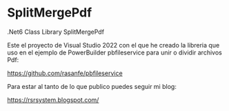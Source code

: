 # SplitMergePdf

.Net6 Class Library SplitMergePdf

Este el proyecto de Visual Studio 2022 con el que he creado la libreria que uso en el ejemplo de PowerBuilder pbfileservice para unir o dividir archivos Pdf:

https://github.com/rasanfe/pbfileservice

Para estar al tanto de lo que publico puedes seguir mi blog:

https://rsrsystem.blogspot.com/

